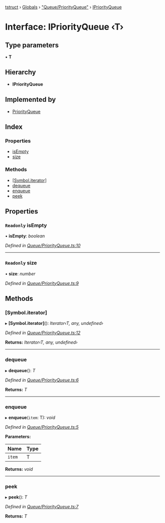 [tstruct](../README.md) › [Globals](../globals.md) › ["Queue/PriorityQueue"](../modules/_queue_priorityqueue_.md) › [IPriorityQueue](_queue_priorityqueue_.ipriorityqueue.md)

# Interface: IPriorityQueue ‹**T**›

## Type parameters

▪ **T**

## Hierarchy

* **IPriorityQueue**

## Implemented by

* [PriorityQueue](../classes/_queue_priorityqueue_.priorityqueue.md)

## Index

### Properties

* [isEmpty](_queue_priorityqueue_.ipriorityqueue.md#readonly-isempty)
* [size](_queue_priorityqueue_.ipriorityqueue.md#readonly-size)

### Methods

* [[Symbol.iterator]](_queue_priorityqueue_.ipriorityqueue.md#[symbol.iterator])
* [dequeue](_queue_priorityqueue_.ipriorityqueue.md#dequeue)
* [enqueue](_queue_priorityqueue_.ipriorityqueue.md#enqueue)
* [peek](_queue_priorityqueue_.ipriorityqueue.md#peek)

## Properties

### `Readonly` isEmpty

• **isEmpty**: *boolean*

*Defined in [Queue/PriorityQueue.ts:10](https://github.com/powerofsoul/tstruct/blob/c7939b3/src/Queue/PriorityQueue.ts#L10)*

___

### `Readonly` size

• **size**: *number*

*Defined in [Queue/PriorityQueue.ts:9](https://github.com/powerofsoul/tstruct/blob/c7939b3/src/Queue/PriorityQueue.ts#L9)*

## Methods

###  [Symbol.iterator]

▸ **[Symbol.iterator]**(): *Iterator‹T, any, undefined›*

*Defined in [Queue/PriorityQueue.ts:12](https://github.com/powerofsoul/tstruct/blob/c7939b3/src/Queue/PriorityQueue.ts#L12)*

**Returns:** *Iterator‹T, any, undefined›*

___

###  dequeue

▸ **dequeue**(): *T*

*Defined in [Queue/PriorityQueue.ts:6](https://github.com/powerofsoul/tstruct/blob/c7939b3/src/Queue/PriorityQueue.ts#L6)*

**Returns:** *T*

___

###  enqueue

▸ **enqueue**(`item`: T): *void*

*Defined in [Queue/PriorityQueue.ts:5](https://github.com/powerofsoul/tstruct/blob/c7939b3/src/Queue/PriorityQueue.ts#L5)*

**Parameters:**

Name | Type |
------ | ------ |
`item` | T |

**Returns:** *void*

___

###  peek

▸ **peek**(): *T*

*Defined in [Queue/PriorityQueue.ts:7](https://github.com/powerofsoul/tstruct/blob/c7939b3/src/Queue/PriorityQueue.ts#L7)*

**Returns:** *T*
